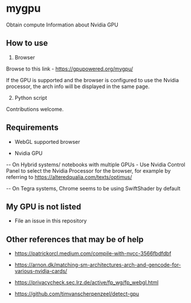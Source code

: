 # mygpu

Obtain compute Information about Nvidia GPU

## How to use

1. Browser

Browse to this link - https://gpupowered.org/mygpu/

If the GPU is supported and the browser is configured to use the Nvidia processor, the arch info will be displayed in the same page.

2. Python script

Contributions welcome.

## Requirements

- WebGL supported browser

- Nvidia GPU 

-- On Hybrid systems/ notebooks with multiple GPUs - Use Nvidia Control Panel to select the Nvidia Processor for the browser, for example by referring to https://alteredqualia.com/texts/optimus/ 

-- On Tegra systems, Chrome seems to be using SwiftShader by default

## My GPU is not listed

- File an issue in this repository

## Other references that may be of help

- https://patrickorcl.medium.com/compile-with-nvcc-3566fbdfdbf

- https://arnon.dk/matching-sm-architectures-arch-and-gencode-for-various-nvidia-cards/

- https://privacycheck.sec.lrz.de/active/fp_wg/fp_webgl.html

- https://github.com/timvanscherpenzeel/detect-gpu
